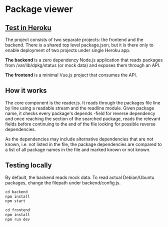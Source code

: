 # Package viewer
## [Test in Heroku](https://pkg-viewer.herokuapp.com/)

The project consists of two separate projects: the frontend and the backend. There is a shared top level package.json, but it is there only to enable deployment of two projects under single Heroku app.

**The backend** is a zero dependency Node.js application that reads packages from /var/lib/dpkg/status (or mock data) and exposes them through an API.

**The frontend** is a minimal Vue.js project that consumes the API.

## How it works
The core component is the reader.js. It reads through the packages file line by line using a readable stream and the readline module. Given package name, it checks every package's depends -field for reverse dependency and once reaching the section of the searched package, reads the relevant fields before continuing to the end of the file looking for possible reverse dependencies.

As the dependencies may include alternative dependencies that are not known, i.e. not listed in the file, the package dependencies are compared to a list of all package names in the file and marked known or not known.

## Testing locally
By default, the backend reads mock data. To read actual Debian/Ubuntu packages, change the filepath under backend/config.js.
```js
cd backend
npm install
npm start
```
```js
cd frontend
npm install
npm run dev
```
